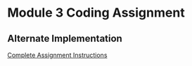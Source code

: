 # Module 3 Coding Assignment
## Alternate Implementation

[Complete Assignment Instructions](https://github.com/jhu-ep-coursera/fullstack-course5/blob/master/assignments/assignment3/Assignment-3.md)

[]()

